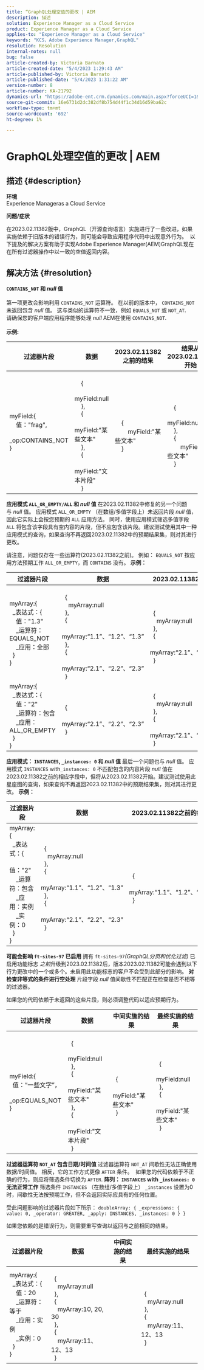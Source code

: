 ```yaml
---
title: “GraphQL处理空值的更改 | AEM
description: 描述
solution: Experience Manager as a Cloud Service
product: Experience Manager as a Cloud Service
applies-to: "Experience Manager as a Cloud Service"
keywords: "KCS，Adobe Experience Manager,GraphQL"
resolution: Resolution
internal-notes: null
bug: false
article-created-by: Victoria Barnato
article-created-date: "5/4/2023 1:29:43 AM"
article-published-by: Victoria Barnato
article-published-date: "5/4/2023 1:31:22 AM"
version-number: 8
article-number: KA-21792
dynamics-url: "https://adobe-ent.crm.dynamics.com/main.aspx?forceUCI=1&pagetype=entityrecord&etn=knowledgearticle&id=14256c23-1bea-ed11-a7c6-6045bd006268"
source-git-commit: 16e6731d2dc382df8b754d44f1c34d16d59ba62c
workflow-type: tm+mt
source-wordcount: '692'
ht-degree: 1%

---
```


# GraphQL处理空值的更改 | AEM

## 描述 {#description}


<b>环境</b>
<br>Experience Manageras a Cloud Service<br>

<b>问题/症状</b>

在2023.02.11382版中，GraphQL（开源查询语言）实施进行了一些改进，如果实施依赖于旧版本的错误行为，则可能会导致应用程序代码中出现意外行为。 
以下提及的解决方案有助于实现Adobe Experience Manager(AEM)GraphQL现在在所有过滤器操作中以一致的空值返回内容。




## 解决方法 {#resolution}

<b>`CONTAINS_NOT` 和 *null* 值</b><br> <br>第一项更改会影响利用 `CONTAINS_NOT` 运算符。 在以前的版本中， `CONTAINS_NOT` 未返回包含 *null* 值。 这与类似的运算符不一致，例如 `EQUALS_NOT` 或 `NOT_AT`.<br>请确保您的客户端应用程序能够处理 *null* AEM在使用 `CONTAINS_NOT`.<br> <br><b>示例:</b>

| <b>过滤器片段</b> | <b>数据</b> | <b>2023.02.11382之前的结果</b> | <b>结果从2023.02.11382开始</b> |
| --- | --- | --- | --- |
| myField:{<br>    值：&quot;frag&quot;, <br>    _op:CONTAINS_NOT<br>} | <br>    {<br>        myField:null<br>    }, <br>    {<br>        myField:&quot;某些文本&quot;<br>    },<br>    {<br>        myField:&quot;文本片段&quot;<br>    }<br> | <br>    {<br>        myField:&quot;某些文本&quot;<br>    }<br> | <br>    {<br>        myField:null<br>    },<br>    {<br>        myField:&quot;某些文本&quot;<br>    }<br> |

<b>应用模式 `ALL_OR_EMPTY/ALL` 和 *null* 值</b>
在2023.02.11382中修复的另一个问题与 *null* 值。 应用模式 `ALL_OR_EMPTY` （在数组/多值字段上）未返回片段 *null* 值，因此它实际上会按您预期的 `ALL` 应用方法。 同时，使用应用模式筛选多值字段 `ALL` 将包含该字段具有空内容的片段，但不应包含该片段。建议测试使用其中一种应用模式的查询，如果查询不再返回2023.02.11382中的预期结果集，则对其进行更改。

请注意，问题仅存在一些运算符(2023.02.11382之前)。
例如： `EQUALS_NOT` 按应用方法预期工作 `ALL_OR_EMPTY`，而 `CONTAINS` 没有。
<b>示例：</b>

| <b>过滤器片段</b> | <b>数据</b> | <b>2023.02.11382之前的结果</b> | <b>结果从2023.02.11382开始</b> |
| --- | --- | --- | --- |
| myArray:{<br>  _表达式：{<br>    值：&quot;1.3&quot;<br>    _运算符：EQUALS_NOT<br>    _应用：全部<br>  }<br>} | <br>  {<br>    myArray:null<br>  },<br>  {<br>    myArray:“1.1”、“1.2”、“1.3” <br>  },<br>  {<br>    myArray:“2.1”、“2.2”、“2.3” <br>  }<br> | <br>  {<br>    myArray:null<br>  },<br>  {<br>    myArray:“2.1”、“2.2”、“2.3” <br>  }<br> | <br>  {<br>    myArray:“2.1”、“2.2”、“2.3” <br>  }<br> |
| myArray:{<br>  _表达式：{<br>    值：&quot;2&quot;<br>    _运算符：包含<br>    _应用：ALL_OR_EMPTY<br>  }<br>} | <br>  {<br>    myArray:“2.1”、“2.2”、“2.3” <br>  }<br> | <br>  {<br>    myArray:null<br>  },<br>  {<br>    myArray:“2.1”、“2.2”、“2.3” <br>  }<br> |

<b>应用模式： `INSTANCES`, `_instances: 0` 和 *null* 值</b>
最后一个问题也与 *null* 值。 应用模式 `INSTANCES` with`_instances: 0` 不匹配包含的内容片段 *null* 值在2023.02.11382之前的相应字段中，但将从2023.02.11382开始。建议测试使用此星座图的查询，如果查询不再返回2023.02.11382中的预期结果集，则对其进行更改。
<b>示例：</b>

| <b>过滤器片段</b> | <b>数据</b> | <b>2023.02.11382之前的结果</b> | <b>结果从2023.02.11382开始</b> |
| --- | --- | --- | --- |
| myArray:{<br>  _表达式：{<br>    值：&quot;2&quot;<br>    _运算符：包含<br>    _应用：实例<br>    _实例：0<br>  }<br>} | <br>  {<br>    myArray:null<br>  },<br>  {<br>    myArray:“1.1”、“1.2”、“1.3” <br>  },<br>  {<br>    myArray:“2.1”、“2.2”、“2.3” <br>  }<br> | <br>  {<br>    myArray:“1.1”、“1.2”、“1.3” <br>  }<br> | <br>  {<br>    myArray:null<br>  },<br>  {<br>    myArray:“1.1”、“1.2”、“1.3” <br>  }<br> |

<b>可能会影响 `ft-sites-97` 已启用</b>
拥有 `ft-sites-97`*(GraphQL分页和优化过滤)* 已启用功能标志 *之前*升级到2023.02.11382后，版本2023.02.11382可能会遇到以下行为更改中的一个或多个。未启用此功能标志的客户不会受到此部分的影响。
<b>对检查非等式的条件进行空处理</b>
片段字段 *null* 值间歇性不匹配正在检查是否不相等的过滤器。

如果您的代码依赖于未返回的这些片段，则必须调整代码以适应预期行为。


| <b>过滤器片段</b> | <b>数据</b> | <b>中间实施的结果</b> | <b>最终实施的结果</b> |
| --- | --- | --- | --- |
| myField:{<br>  值：“一些文字”，<br>  _op:EQUALS_NOT<br>} | <br>  {<br>    myField:null<br>  },<br>  {<br>    myField:&quot;某些文本&quot;<br>  },<br>  {<br>    myField:&quot;文本片段&quot;<br>  }<br> | <br>  {<br>    myField:&quot;某些文本&quot;<br>  }<br> | <br>  {<br>    myField:null<br>  },<br>  {<br>    myField:&quot;某些文本&quot;<br>  }<br> |

<b>过滤器运算符 `NOT_AT` 包含日期/时间值</b>
过滤器运算符 `NOT_AT` 间歇性无法正确使用数据/时间值。 相反，它的工作方式更像 `AFTER` 条件。 
如果您的代码依赖于不正确的行为，则应将筛选条件切换为 `AFTER`.
<b>阵列： `INSTANCES` with `_instances: 0` 无法正常工作</b>
筛选条件 `INSTANCES` （在数组/多值字段上） `_instances` 设置为0时，间歇性无法按预期工作，但不会返回实际应具有的任何位置。

受此问题影响的过滤器片段如下所示： `doubleArray: { _expressions: { value: 0, _operator: GREATER, _apply: INSTANCES, _instances: 0 } }`

如果您依赖的是错误行为，则需要重写查询以返回与之前相同的结果。


| <b>过滤器片段</b> | <b>数据</b> | <b>中间实施的结果</b> | <b>最终实施的结果</b> |
| --- | --- | --- | --- |
| myArray:{<br>  _表达式：{<br>    值：20<br>    _运算符：等于<br>    _应用：实例<br>    _实例：0<br>  }<br>} | <br>  {<br>    myArray:null<br>  },<br>  {<br>    myArray:10, 20, 30 <br>  },<br>  {<br>    myArray:11、12、13 <br>  }<br> |  | <br>  {<br>    myArray:null<br>  },<br>  {<br>    myArray:11、12、13 <br>  }<br> |

